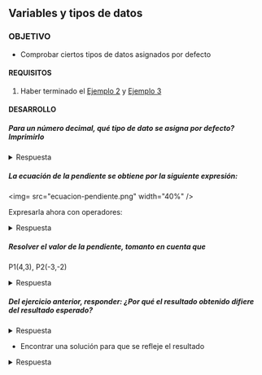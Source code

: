 ## Variables y tipos de datos

### OBJETIVO 

- Comprobar ciertos tipos de datos asignados por defecto

#### REQUISITOS 

1. Haber terminado el [Ejemplo 2](Ejemplo-02) y [Ejemplo 3](Ejemplo-03)

#### DESARROLLO

##### Para un número decimal, qué tipo de dato se asigna por defecto? Imprimirlo

<details>

<summary>Respuesta</summary>

	El tipo de dato por defecto es Long y lo comprobamos así:

	```kotlin
	 val decimal = 100.325
	    println(decimal.javaClass.kotlin)
	```

	el resultado debe dar

	>class kotlin.Double

</details>

##### La ecuación de la pendiente se obtiene por la siguiente expresión:

<img= src="ecuacion-pendiente.png" width="40%" />

Expresarla ahora con operadores:

<details>

<summary>Respuesta</summary
	
```kotlin
val m=(y2-y1)/(x2-x1) 
```
	
</details>

##### Resolver el valor de la pendiente, tomanto en cuenta que 

P1(4,3), P2(-3,-2)


<details>

<summary>Respuesta</summary
	
El resultado esperado sería:
m = (-2-3)/ (-3-4) = (-5)/(-7) = 5/7 = 0.714

El código es:
```kotlin
val y2 = -2
val y1 = 3
val x2 = -3
val x1 = 4

val m=(y2-y1)/(x2-x1)
println(m)
```


el resultado obtenido es

>0

</details>


##### Del ejercicio anterior, responder: ¿Por qué el resultado obtenido difiere del resultado esperado?

<details>

<summary>Respuesta</summary>
	
	Por que la operación de Integers dan un como resultado otro Int, como el resultado es decimal, se redondea a 0.
	
</details>

* Encontrar una solución para que se refleje el resultado


<details>

<summary>Respuesta</summary>
	
	Una solución es declarar alguno de nuestras variables como flotante, por ejemplo:

	```kotlin
	val y2 = -2f
	```
	Al detectar un Float, el resultado se vuelve flotante.

	>0.71428573
	
</details>




